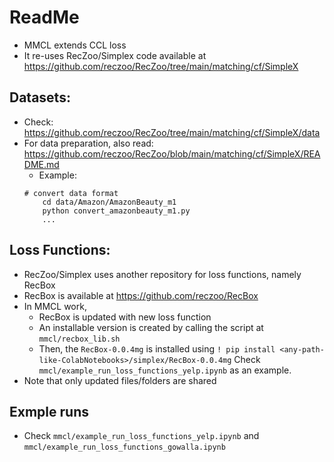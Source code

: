 # ReadMe
* MMCL extends CCL loss
* It re-uses RecZoo/Simplex code available at https://github.com/reczoo/RecZoo/tree/main/matching/cf/SimpleX

## Datasets:
* Check: https://github.com/reczoo/RecZoo/tree/main/matching/cf/SimpleX/data
* For data preparation, also read: https://github.com/reczoo/RecZoo/blob/main/matching/cf/SimpleX/README.md
    * Example: 
    ```
    # convert data format
        cd data/Amazon/AmazonBeauty_m1
        python convert_amazonbeauty_m1.py
        ...
    ```

## Loss Functions:
* RecZoo/Simplex uses another repository for loss functions, namely RecBox
* RecBox is available at https://github.com/reczoo/RecBox
* In MMCL work,
    * RecBox is updated with new loss function
    * An installable version is created by calling the script at `mmcl/recbox_lib.sh`
    * Then, the `RecBox-0.0.4mg` is installed using
     `! pip install <any-path-like-ColabNotebooks>/simplex/RecBox-0.0.4mg`
     Check `mmcl/example_run_loss_functions_yelp.ipynb` as an example.
* Note that only updated files/folders are shared

## Exmple runs
* Check `mmcl/example_run_loss_functions_yelp.ipynb` and `mmcl/example_run_loss_functions_gowalla.ipynb`

